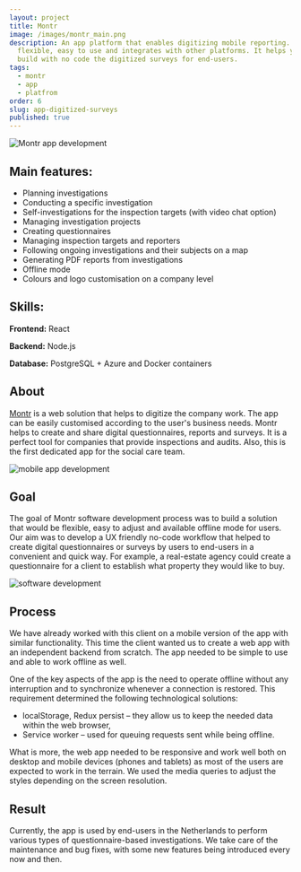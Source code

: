 ```yaml
---
layout: project
title: Montr
image: /images/montr_main.png
description: An app platform that enables digitizing mobile reporting. It is
  flexible, easy to use and integrates with other platforms. It helps you to
  build with no code the digitized surveys for end-users.
tags:
  - montr
  - app
  - platfrom
order: 6
slug: app-digitized-surveys
published: true
---
```

![Montr app development](/images/montr_all.png)

## Main features:

* Planning investigations
* Conducting a specific investigation
* Self-investigations for the inspection targets (with video chat option)
* Managing investigation projects 
* Creating questionnaires 
* Managing inspection targets and reporters
* Following ongoing investigations and their subjects on a map
* Generating PDF reports from investigations
* Offline mode
* Colours and logo customisation on a company level

## Skills:

**Frontend:** React

**Backend:** Node.js

**Database:** PostgreSQL + Azure and Docker containers

## About

[Montr](https://montr.nl/en/business-apps/) is a web solution that helps to digitize the company work. The app can be easily customised according to the user's business needs. Montr helps to create and share digital questionnaires, reports and surveys. It is a perfect tool for companies that provide inspections and audits. Also, this is the first dedicated app for the social care team.

![mobile app development](/images/montr_mobile.png)

## Goal

The goal of Montr software development process was to build a solution that would be flexible, easy to adjust and available offline mode for users. Our aim was to develop a UX friendly no-code workflow that helped to create digital questionnaires or surveys by users to end-users in a convenient and quick way. For example, a real-estate agency could create a questionnaire for a client to establish what property they would like to buy.

![software development](/images/montr_mockuppng.png)

## Process

We have already worked with this client on a mobile version of the app with similar functionality. This time the client wanted us to create a web app with an independent backend from scratch. The app needed to be simple to use and able to work offline as well.

One of the key aspects of the app is the need to operate offline without any interruption and to synchronize whenever a connection is restored. This requirement determined the following technological solutions:

* localStorage, Redux persist – they allow us to keep the needed data within the web browser,
* Service worker – used for queuing requests sent while being offline.

What is more, the web app needed to be responsive and work well both on desktop and mobile devices (phones and tablets) as most of the users are expected to work in the terrain. We used the media queries to adjust the styles depending on the screen resolution. 

## Result

Currently, the app is used by end-users in the Netherlands to perform various types of questionnaire-based investigations. We take care of the maintenance and bug fixes, with some new features being introduced every now and then.
